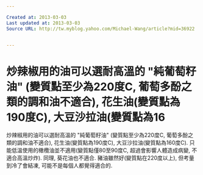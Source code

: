 ```yaml
---

Created at: 2013-03-03
Last updated at: 2013-03-03
Source URL: http://tw.myblog.yahoo.com/Michael-Wang/article?mid=36922


---
```


# 炒辣椒用的油可以選耐高溫的 "純葡萄籽油" (變質點至少為220度C, 葡萄多酚之類的調和油不適合), 花生油(變質點為190度C), 大豆沙拉油(變質點為16


炒辣椒用的油可以選耐高溫的 "純葡萄籽油" (變質點至少為220度C, 葡萄多酚之類的調和油不適合), 花生油(變質點為190度C), 大豆沙拉油(變質點為160度C). 只能低溫使用的橄欖油並不適用(變質點僅80至90度C, 超過會影響人體造成病變, 不適合高溫炒炸). 同理, 葵花油也不適合. 豬油雖然好(變質點在220度以上), 但考量到冷了會結凍, 可能不是每個人都覺得適合的.

